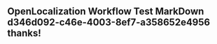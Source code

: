 <properties
ms.topic="hero-topic"
ms.test1="hero-topic"
ms.test2="test"/>

## OpenLocalization Workflow Test MarkDown d346d092-c46e-4003-8ef7-a358652e4956 thanks!
